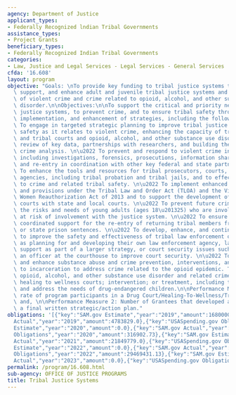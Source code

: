 ```yaml
---
agency: Department of Justice
applicant_types:
- Federally Recognized lndian Tribal Governments
assistance_types:
- Project Grants
beneficiary_types:
- Federally Recognized Indian Tribal Governments
categories:
- Law, Justice and Legal Services - Legal Services - General Services
cfda: '16.608'
layout: program
objective: "Goals: \nTo provide key funding to tribal justice systems to develop,\
  \ support, and enhance adult and juvenile tribal justice systems and the prevention\
  \ of violent crime and crime related to opioid, alcohol, and other substance use\
  \ disorder.\n\nObjectives:\n\nTo support the critical and priority needs of tribal\
  \ justice systems, to prevent crime, and to ensure tribal safety through the development,\
  \ implementation, and enhancement of strategies, including the following: \n\u2022\
  \ To engage in targeted strategic planning to improve tribal justice and community\
  \ safety as it relates to violent crime, enhancing the capacity of tribal prosecutors\
  \ and tribal courts and opioid, alcohol, and other substance use disorder, including\
  \ review of key data, partnerships with researchers, and building the capacity for\
  \ crime analysis. \n\u2022 To prevent and respond to violent crime in tribal communities,\
  \ including investigations, forensics, prosecutions, information sharing, and supervision\
  \ and re-entry in coordination with other key federal and state partners. \n\u2022\
  \ To enhance the tools and resources for tribal prosecutors, courts, and corrections\
  \ agencies, including tribal probation and tribal jails, and to effectively respond\
  \ to crime and related tribal safety. \n\u2022 To implement enhanced authorities\
  \ and provisions under the Tribal Law and Order Act (TLOA) and the Violence Against\
  \ Women Reauthorization Act of 2013 and to support the development of joint jurisdiction\
  \ courts with state and local courts. \n\u2022 To prevent future crime by addressing\
  \ the risks and needs of young adults (ages 18\u201325) who are involved with or\
  \ at risk of involvement with the justice system. \n\u2022 To ensure safety through\
  \ coordinated support for the re-entry of returning tribal members from federal\
  \ or state prison sentences. \n\u2022 To develop, enhance, and continue programs\
  \ to improve the safety and effectiveness of tribal law enforcement officers such\
  \ as planning for and developing their own law enforcement agency, law enforcement\
  \ support as part of a larger strategy, or court security issues such as adding\
  \ an officer at the courthouse to improve court security. \n\u2022 To develop, implement,\
  \ and enhance substance abuse and crime prevention, interventions, and alternatives\
  \ to incarceration to address crime related to the opioid epidemic. This can include\
  \ opioid, alcohol, and other substance use disorder and related crime prevention;\
  \ healing to wellness courts; intervention; or treatment, including those that prevent\
  \ and address the needs of drug-endangered children.\n\nPerformance Measure 1: Graduation/completion\
  \ rate of program participants in a Drug Court/Healing-To-Wellness/Treatment program;\
  \ and, \n\nPerformance Measure 2: Number of Grantees that developed a completed\
  \ a final written strategic/action plan."
obligations: '[{"key":"SAM.gov Estimate","year":"2019","amount":16800000.0},{"key":"SAM.gov
  Actual","year":"2019","amount":4783829.0},{"key":"USASpending.gov Obligations","year":"2019","amount":20049360.09},{"key":"SAM.gov
  Estimate","year":"2020","amount":0.0},{"key":"SAM.gov Actual","year":"2020","amount":2226195.0},{"key":"USASpending.gov
  Obligations","year":"2020","amount":316902.73},{"key":"SAM.gov Estimate","year":"2021","amount":0.0},{"key":"SAM.gov
  Actual","year":"2021","amount":21849779.0},{"key":"USASpending.gov Obligations","year":"2021","amount":18634075.92},{"key":"SAM.gov
  Estimate","year":"2022","amount":0.0},{"key":"SAM.gov Actual","year":"2022","amount":0.0},{"key":"USASpending.gov
  Obligations","year":"2022","amount":29469431.13},{"key":"SAM.gov Estimate","year":"2023","amount":20600000.0},{"key":"SAM.gov
  Actual","year":"2023","amount":0.0},{"key":"USASpending.gov Obligations","year":"2023","amount":-1098864.32}]'
permalink: /program/16.608.html
sub-agency: OFFICE OF JUSTICE PROGRAMS
title: Tribal Justice Systems
---
```

